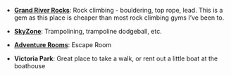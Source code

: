 <!-- TITLE: Kitchener Activities -->
<!-- SUBTITLE: A quick summary of Kitchener Activities -->

* [**Grand River Rocks**](http://grandriverrocks.com/ ): Rock climbing - bouldering, top rope, lead. This is a gem as this place is cheaper than most rock climbing gyms I’ve been to.

* [**SkyZone**](https://www.skyzone.com/ca-kitchener): Trampolining, trampoline dodgeball, etc. 

* [**Adventure Rooms**](http://adventurerooms.ca/team-building/): Escape Room 

* **Victoria Park**: Great place to take a walk, or rent out a little boat at the boathouse